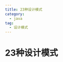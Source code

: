 ```yaml
---
title: 23种设计模式
category:
  - java
tag:
  - 设计模式
---
```


# 23种设计模式

<iframe 
  :src="$withBase('/assets/pdf/23种java设计模式.pdf')"  
  width="100%" 
  height="600px" 
  style="border: none;"
>
  <p>您的浏览器不支持 PDF 预览，请<a :href="$withBase('/assets/pdf/23种java设计模式.pdf')">下载 PDF</a>。</p>
</iframe>

